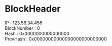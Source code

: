 # BlockHeader

IP : 123.56.34.456 <br>
BlockNumber : 0 <br>
Hash : 0x0000000000000000 <br>
PrevHash : 0x00000000000000000000000000